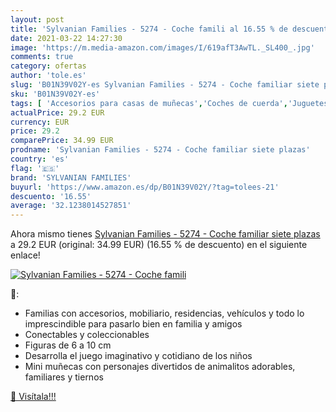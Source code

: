 ```yaml
---
layout: post
title: 'Sylvanian Families - 5274 - Coche famili al 16.55 % de descuento'
date: 2021-03-22 14:27:30
image: 'https://m.media-amazon.com/images/I/619afT3AwTL._SL400_.jpg'
comments: true
category: ofertas
author: 'tole.es'
slug: 'B01N39V02Y-es Sylvanian Families - 5274 - Coche familiar siete plazas'
sku: 'B01N39V02Y-es'
tags: [ 'Accesorios para casas de muñecas','Coches de cuerda','Juguetes','Juguetes y juegos','Muñecas y accesorios','Vehículos de juguete para niños','families','sylvanian','sylvanian families', ]
actualPrice: 29.2 EUR
currency: EUR
price: 29.2
comparePrice: 34.99 EUR
prodname: 'Sylvanian Families - 5274 - Coche familiar siete plazas'
country: 'es'
flag: '🇪🇸'
brand: 'SYLVANIAN FAMILIES'
buyurl: 'https://www.amazon.es/dp/B01N39V02Y/?tag=tolees-21'
descuento: '16.55'
average: '32.1238014527851'
---
```


Ahora mismo tienes [Sylvanian Families - 5274 - Coche familiar siete plazas](https://www.amazon.es/dp/B01N39V02Y/?tag=tolees-21) a 29.2 EUR (original: 34.99 EUR) (16.55 %  de descuento) en el siguiente enlace!

[![Sylvanian Families - 5274 - Coche famili](https://m.media-amazon.com/images/I/619afT3AwTL._SL400_.jpg)](https://www.amazon.es/dp/B01N39V02Y/?tag=tolees-21)

🔎:

- Familias con accesorios, mobiliario, residencias, vehículos y todo lo imprescindible para pasarlo bien en familia y amigos
- Conectables y coleccionables
- Figuras de 6 a 10 cm
- Desarrolla el juego imaginativo y cotidiano de los niños
- Mini muñecas con personajes divertidos de animalitos adorables, familiares y tiernos

[🛒 Visítala!!!](https://www.amazon.es/dp/B01N39V02Y/?tag=tolees-21)
